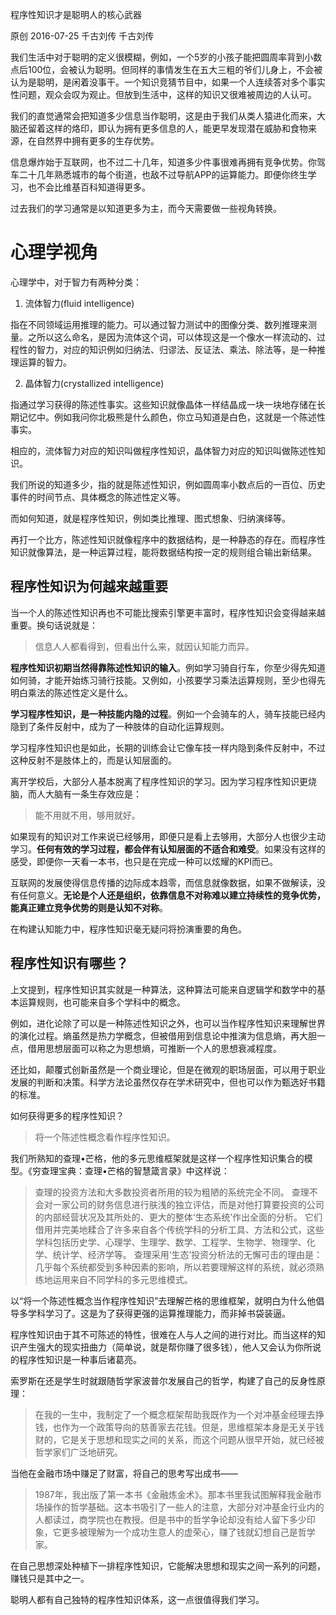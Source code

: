 程序性知识才是聪明人的核心武器

原创 2016-07-25 千古刘传 千古刘传

我们生活中对于聪明的定义很模糊，例如，一个5岁的小孩子能把圆周率背到小数点后100位，会被认为聪明。但同样的事情发生在五大三粗的爷们儿身上，不会被认为是聪明，是闲着没事干。一个知识竞猜节目中，如果一个人连续答对多个事实性问题，观众会叹为观止。但放到生活中，这样的知识又很难被周边的人认可。

我们的直觉通常会把知道多少信息当作聪明，这是由于我们从类人猿进化而来，大脑还留着这样的烙印，即认为拥有更多信息的人，能更早发现潜在威胁和食物来源，在自然界中拥有更多的生存优势。

信息爆炸始于互联网，也不过二十几年，知道多少件事很难再拥有竞争优势。你驾车二十几年熟悉城市的每个街道，也敌不过导航APP的运算能力。即便你终生学习，也不会比维基百科知道得更多。

过去我们的学习通常是以知道更多为主，而今天需要做一些视角转换。

# 心理学视角

心理学中，对于智力有两种分类：

1. 流体智力(fluid intelligence)

指在不同领域运用推理的能力。可以通过智力测试中的图像分类、数列推理来测量。之所以这么命名，是因为流体这个词，可以体现这是一个像水一样流动的、过程性的智力，对应的知识例如归纳法、归谬法、反证法、乘法、除法等，是一种推理运算的智力。

2. 晶体智力(crystallized intelligence)

指通过学习获得的陈述性事实。这些知识就像晶体一样结晶成一块一块地存储在长期记忆中。例如我问你北极熊是什么颜色，你立马知道是白色，这就是一个陈述性事实。

相应的，流体智力对应的知识叫做程序性知识，晶体智力对应的知识叫做陈述性知识。

我们所说的知道多少，指的就是陈述性知识，例如圆周率小数点后的一百位、历史事件的时间节点、具体概念的陈述性定义等。

而如何知道，就是程序性知识，例如类比推理、图式想象、归纳演绎等。

再打一个比方，陈述性知识就像程序中的数据结构，是一种静态的存在。而程序性知识就像算法，是一种运算过程，能将数据结构按一定的规则组合输出新结果。

## 程序性知识为何越来越重要

当一个人的陈述性知识再也不可能比搜索引擎更丰富时，程序性知识会变得越来越重要。换句话说就是：

> 信息人人都看得到，但看出什么来，就因认知能力而异。

**程序性知识初期当然得靠陈述性知识的输入**。例如学习骑自行车，你至少得先知道如何骑，才能开始练习骑行技能。又例如，小孩要学习乘法运算规则，至少也得先明白乘法的陈述性定义是什么。

**学习程序性知识，是一种技能内隐的过程**。例如一个会骑车的人，骑车技能已经内隐到了条件反射中，成为了一种肢体的自动化运算规则。

学习程序性知识也是如此，长期的训练会让它像车技一样内隐到条件反射中，不过这种反射不是肢体上的，而是认知层面的。

离开学校后，大部分人基本脱离了程序性知识的学习。因为学习程序性知识更烧脑，而人大脑有一条生存效应是：

> 能不用就不用，够用就好。

如果现有的知识对工作来说已经够用，即便只是看上去够用，大部分人也很少主动学习。**任何有效的学习过程，都会伴有认知层面的不适合和难受**。如果没有这样的感受，即便你一天看一本书，也只是在完成一种可以炫耀的KPI而已。

互联网的发展使得信息传播的边际成本趋零，而信息就像数据，如果不做解读，没有任何意义。**无论是个人还是组织，依靠信息不对称难以建立持续性的竞争优势，能真正建立竞争优势的则是认知不对称**。

在构建认知能力中，程序性知识毫无疑问将扮演重要的角色。

## 程序性知识有哪些？

上文提到，程序性知识其实就是一种算法，这种算法可能来自逻辑学和数学中的基本运算规则，也可能来自多个学科中的概念。

例如，进化论除了可以是一种陈述性知识之外，也可以当作程序性知识来理解世界的演化过程。熵虽然是热力学概念，但被借用到信息论中推演为信息熵，再大胆一点，借用思想层面可以称之为思想熵，可推断一个人的思想衰减程度。

还比如，颠覆式创新虽然是一个商业理论，但是在微观的职场层面，可以用于职业发展的判断和决策。科学方法论虽然仅存在学术研究中，但也可以作为甄选好书籍的标准。

如何获得更多的程序性知识？

> 将一个陈述性概念看作程序性知识。

我们所熟知的查理•芒格，他的多元思维框架就是这样一个程序性知识集合的模型。《穷查理宝典：查理•芒格的智慧箴言录》中这样说：

> 查理的投资方法和大多数投资者所用的较为粗陋的系统完全不同。
> 查理不会对一家公司的财务信息进行肤浅的独立评估，而是对他打算要投资的公司的内部经营状况及其所处的、更大的整体‘生态系统’作出全面的分析。
> 它们借用并完美地糅合了许多来自各个传统学科的分析工具、方法和公式，这些学科包括历史学、心理学、生理学、数学、工程学、生物学、物理学、化学、统计学、经济学等。
> 查理采用‘生态’投资分析法的无懈可击的理由是：几乎每个系统都受到多种因素的影响，所以若要理解这样的系统，就必须熟练地运用来自不同学科的多元思维模式。

以“将一个陈述性概念当作程序性知识”去理解芒格的思维框架，就明白为什么他倡导多学科学习了。这是为了获得更强的运算推理能力，而非掉书袋装逼。

程序性知识由于其不可陈述的特性，很难在人与人之间的进行对比。而当这样的知识产生强大的现实扭曲力（简单说，就是帮你赚了很多钱），他人又会认为你所说的程序性知识是一种事后诸葛亮。

索罗斯在还是学生时就跟随哲学家波普尔发展自己的哲学，构建了自己的反身性原理：

> 在我的一生中，我制定了一个概念框架帮助我既作为一个对冲基金经理去挣钱，也作为一个政策导向的慈善家去花钱。但是，思维框架本身是无关乎钱财的，它是关于思想和现实之间的关系，而这个问题从很早开始，就已经被哲学家们广泛地研究。

当他在金融市场中赚足了财富，将自己的思考写出成书——

> 1987年，我出版了第一本书《金融炼金术》。那本书里我试图解释我金融市场操作的哲学基础。这本书吸引了一些人的注意，大部分对冲基金行业内的人都读过，商学院也在教授。但是书中的哲学争论却没有给人留下多少印象，它更多被理解为一个成功生意人的虚荣心，赚了钱就幻想自己是哲学家。

在自己思想深处种植下一排程序性知识，它能解决思想和现实之间一系列的问题，赚钱只是其中之一。

聪明人都有自己独特的程序性知识体系，这一点很值得我们学习。
